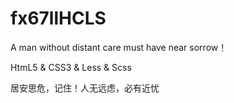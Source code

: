 # fx67llHCLS
A man without distant care must have near sorrow！

HtmL5 & CSS3 & Less & Scss

居安思危，记住！人无远虑，必有近忧
